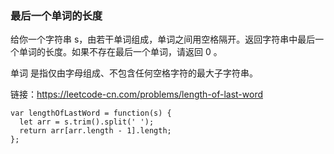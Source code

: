 <!--
 * @Author: 月魂
 * @Date: 2021-04-05 19:55:06
 * @LastEditTime: 2021-04-05 19:55:35
 * @LastEditors: 月魂
 * @Description: 
 * @FilePath: \leetcode-per-day\day89.md
-->
### 最后一个单词的长度
给你一个字符串 s，由若干单词组成，单词之间用空格隔开。返回字符串中最后一个单词的长度。如果不存在最后一个单词，请返回 0 。

单词 是指仅由字母组成、不包含任何空格字符的最大子字符串。

链接：https://leetcode-cn.com/problems/length-of-last-word

```
var lengthOfLastWord = function(s) {
  let arr = s.trim().split(' ');
  return arr[arr.length - 1].length;
};
```